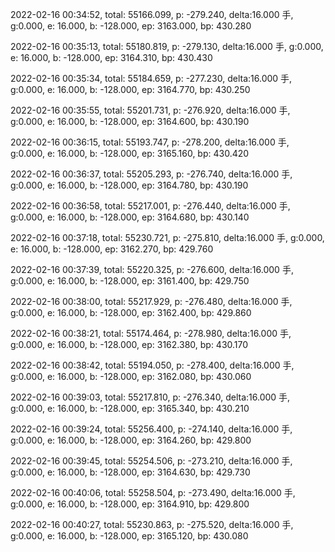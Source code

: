 2022-02-16 00:34:52, total: 55166.099, p: -279.240, delta:16.000 手, g:0.000, e: 16.000, b: -128.000, ep: 3163.000, bp: 430.280

2022-02-16 00:35:13, total: 55180.819, p: -279.130, delta:16.000 手, g:0.000, e: 16.000, b: -128.000, ep: 3164.310, bp: 430.430

2022-02-16 00:35:34, total: 55184.659, p: -277.230, delta:16.000 手, g:0.000, e: 16.000, b: -128.000, ep: 3164.770, bp: 430.250

2022-02-16 00:35:55, total: 55201.731, p: -276.920, delta:16.000 手, g:0.000, e: 16.000, b: -128.000, ep: 3164.600, bp: 430.190

2022-02-16 00:36:15, total: 55193.747, p: -278.200, delta:16.000 手, g:0.000, e: 16.000, b: -128.000, ep: 3165.160, bp: 430.420

2022-02-16 00:36:37, total: 55205.293, p: -276.740, delta:16.000 手, g:0.000, e: 16.000, b: -128.000, ep: 3164.780, bp: 430.190

2022-02-16 00:36:58, total: 55217.001, p: -276.440, delta:16.000 手, g:0.000, e: 16.000, b: -128.000, ep: 3164.680, bp: 430.140

2022-02-16 00:37:18, total: 55230.721, p: -275.810, delta:16.000 手, g:0.000, e: 16.000, b: -128.000, ep: 3162.270, bp: 429.760

2022-02-16 00:37:39, total: 55220.325, p: -276.600, delta:16.000 手, g:0.000, e: 16.000, b: -128.000, ep: 3161.400, bp: 429.750

2022-02-16 00:38:00, total: 55217.929, p: -276.480, delta:16.000 手, g:0.000, e: 16.000, b: -128.000, ep: 3162.400, bp: 429.860

2022-02-16 00:38:21, total: 55174.464, p: -278.980, delta:16.000 手, g:0.000, e: 16.000, b: -128.000, ep: 3162.380, bp: 430.170

2022-02-16 00:38:42, total: 55194.050, p: -278.400, delta:16.000 手, g:0.000, e: 16.000, b: -128.000, ep: 3162.080, bp: 430.060

2022-02-16 00:39:03, total: 55217.810, p: -276.340, delta:16.000 手, g:0.000, e: 16.000, b: -128.000, ep: 3165.340, bp: 430.210

2022-02-16 00:39:24, total: 55256.400, p: -274.140, delta:16.000 手, g:0.000, e: 16.000, b: -128.000, ep: 3164.260, bp: 429.800

2022-02-16 00:39:45, total: 55254.506, p: -273.210, delta:16.000 手, g:0.000, e: 16.000, b: -128.000, ep: 3164.630, bp: 429.730

2022-02-16 00:40:06, total: 55258.504, p: -273.490, delta:16.000 手, g:0.000, e: 16.000, b: -128.000, ep: 3164.910, bp: 429.800

2022-02-16 00:40:27, total: 55230.863, p: -275.520, delta:16.000 手, g:0.000, e: 16.000, b: -128.000, ep: 3165.120, bp: 430.080